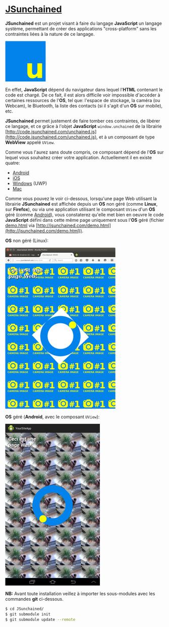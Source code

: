 # [JSunchained](https://github.com/STUDIO-Artaban/JSunchained)
**JSunchained** est un projet visant à faire du langage **JavaScript** un langage système, permettant de créer des applications "cross-platform" sans les contraintes liées à la nature de ce langage.

![JSunchained icon](https://github.com/STUDIO-Artaban/JSunchained/blob/master/JSunchained.png)

En effet, **JavaScript** dépend du navigateur dans lequel l'**HTML** contenant le code est chargé. De ce fait, il est alors difficile voir impossible d'accéder à certaines ressources de l'**OS**, tel que: l'espace de stockage, la caméra (ou Webcam), le Bluetooth, la liste des contacts (si il s'agit d'un **OS** sur mobile), etc.

**JSunchained** permet justement de faire tomber ces contraintes, de libérer ce langage, et ce grâce à l'objet **JavaScript** `window.unchained` de la librairie [http://code.jsunchained.com/unchained.js](http://code.jsunchained.com/unchained.js), et à un composant de type **WebView** appelé `UView`.

Comme vous l'aurez sans doute compris, ce composant dépend de l'**OS** sur lequel vous souhaitez créer votre application. Actuellement il en existe quatre:
* [Android](https://github.com/STUDIO-Artaban/JSunchained/tree/master/Component/Android)
* [iOS](https://github.com/STUDIO-Artaban/JSunchained/tree/master/Component/iOS)
* [Windows](https://github.com/STUDIO-Artaban/JSunchained/tree/master/Component/Windows) (UWP)
* [Mac](https://github.com/STUDIO-Artaban/JSunchained/tree/master/Component/Mac)

Comme vous pouvez le voir ci-dessous, lorsqu'une page Web utilisant la librairie **JSunchained** est affichée depuis un **OS** non géré (comme **Linux**, sur **Firefox**), ou via une application utilisant le composant `UView` d'un **OS** géré (comme [Android](https://github.com/STUDIO-Artaban/JSunchained/tree/master/Component/Android)), vous constaterez qu'elle met bien en oeuvre le code **JavaScript** défini dans cette même page uniquement sous l'**OS** géré (fichier [demo.html](https://github.com/STUDIO-Artaban/JSunchained/blob/master/Test/Android/YourSiteApp/assets/demo.html) via [http://jsunchained.com/demo.html](http://jsunchained.com/demo.html)).

**OS** non géré (Linux):

![Unmanaged](https://github.com/STUDIO-Artaban/JSunchained/blob/master/Screenshots/NoJSU-demo.png)

**OS** géré (**Android**, avec le composant `UView`):

![Managed](https://github.com/STUDIO-Artaban/JSunchained/blob/master/Screenshots/JSU-demo.png)

**NB:** Avant toute installation veillez à importer les sous-modules avec les commandes **git** ci-dessous.

```bash
$ cd JSunchained/
$ git submodule init
$ git submodule update --remote
```
